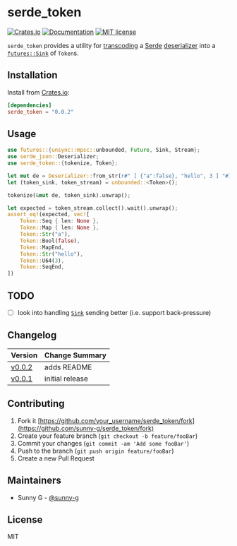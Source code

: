 # serde_token

<!-- [![GitHub tag](https://img.shields.io/github/tag/Naereen/StrapDown.js.svg)](https://GitHub.com/Naereen/StrapDown.js/tags/) -->
<!-- [![Build Status](https://semaphoreci.com/api/v1/sunny-g/xdr/branches/master/badge.svg)](https://semaphoreci.com/sunny-g/xdr) -->
[![Crates.io](https://img.shields.io/crates/v/serde_token.svg)](https://crates.io/crates/serde_token)
[![Documentation](https://docs.rs/serde_token/badge.svg)](https://docs.rs/serde_token)
[![MIT license](https://img.shields.io/badge/License-MIT-blue.svg)](https://lbesson.mit-license.org/)

`serde_token` provides a utility for [transcoding](https://docs.serde.rs/serde_transcode/index.html) a [Serde](https://serde.rs) [deserializer](https://docs.serde.rs/serde/trait.Deserializer.html) into a [`futures::Sink`](https://docs.rs/futures/0.1.27/futures/sink/trait.Sink.html) of `Token`s.

## Installation

Install from [Crates.io](https://crates.io/crates/serde_token):

```toml
[dependencies]
serde_token = "0.0.2"
```

## Usage

```rust
use futures::{unsync::mpsc::unbounded, Future, Sink, Stream};
use serde_json::Deserializer;
use serde_token::{tokenize, Token};

let mut de = Deserializer::from_str(r#" [ {"a":false}, "hello", 3 ] "#);
let (token_sink, token_stream) = unbounded::<Token>();

tokenize(&mut de, token_sink).unwrap();

let expected = token_stream.collect().wait().unwrap();
assert_eq!(expected, vec![
    Token::Seq { len: None },
    Token::Map { len: None },
    Token::Str("a"),
    Token::Bool(false),
    Token::MapEnd,
    Token::Str("hello"),
    Token::U64(3),
    Token::SeqEnd,
])
```

## TODO

- [ ] look into handling [`Sink`](https://docs.rs/futures/0.1.27/futures/sink/trait.Sink.html) sending better (i.e. support back-pressure)

## Changelog

| Version | Change Summary |
| ------- | ---------------|
| [v0.0.2](https://crates.io/crates/serde_token/0.0.2) | adds README |
| [v0.0.1](https://crates.io/crates/serde_token/0.0.1) | initial release |

## Contributing

1. Fork it [https://github.com/your_username/serde_token/fork](https://github.com/sunny-g/serde_token/fork)
2. Create your feature branch (`git checkout -b feature/fooBar`)
3. Commit your changes (`git commit -am 'Add some fooBar'`)
4. Push to the branch (`git push origin feature/fooBar`)
5. Create a new Pull Request

## Maintainers

- Sunny G - [@sunny-g](https://github.com/sunny-g)

<!-- ## Contributors -->

## License

MIT
